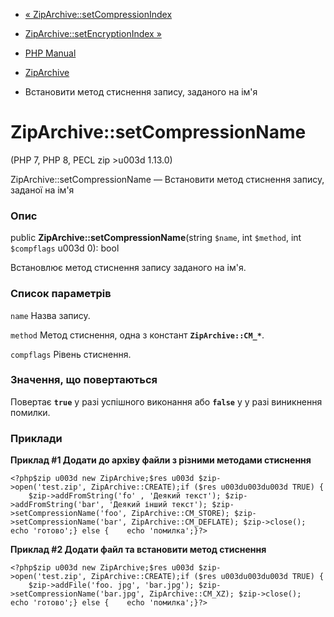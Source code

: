 - [«
ZipArchive::setCompressionIndex](ziparchive.setcompressionindex.md)
- [ZipArchive::setEncryptionIndex
»](ziparchive.setencryptionindex.md)

- [PHP Manual](index.md)
- [ZipArchive](class.ziparchive.md)
- Встановити метод стиснення запису, заданого на ім'я

# ZipArchive::setCompressionName

(PHP 7, PHP 8, PECL zip \>u003d 1.13.0)

ZipArchive::setCompressionName — Встановити метод стиснення запису,
заданої на ім'я

### Опис

public **ZipArchive::setCompressionName**(string `$name`, int `$method`,
int `$compflags` u003d 0): bool

Встановлює метод стиснення запису заданого на ім'я.

### Список параметрів

`name`
Назва запису.

`method`
Метод стиснення, одна з констант **`ZipArchive::CM_*`**.

`compflags`
Рівень стиснення.

### Значення, що повертаються

Повертає **`true`** у разі успішного виконання або **`false`** у
у разі виникнення помилки.

### Приклади

**Приклад #1 Додати до архіву файли з різними методами стиснення**

` <?php$zip u003d new ZipArchive;$res u003d $zip->open('test.zip', ZipArchive::CREATE);if ($res u003du003du003d TRUE) {    $zip->addFromString('fo' , 'Деякий текст'); $zip->addFromString('bar', 'Деякий інший текст'); $zip->setCompressionName('foo', ZipArchive::CM_STORE); $zip->setCompressionName('bar', ZipArchive::CM_DEFLATE); $zip->close(); echo 'готово';} else {    echo 'помилка';}?> `

**Приклад #2 Додати файл та встановити метод стиснення**

` <?php$zip u003d new ZipArchive;$res u003d $zip->open('test.zip', ZipArchive::CREATE);if ($res u003du003du003d TRUE) {    $zip->addFile('foo. jpg', 'bar.jpg'); $zip->setCompressionName('bar.jpg', ZipArchive::CM_XZ); $zip->close(); echo 'готово';} else {    echo 'помилка';}?> `
